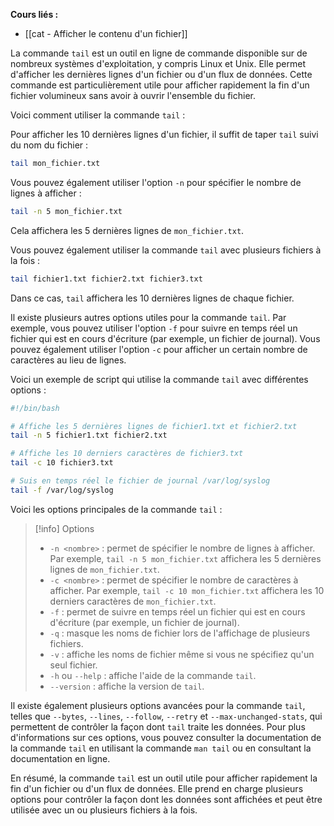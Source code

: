 **Cours liés :**
- [[cat - Afficher le contenu d'un fichier]]

La commande `tail` est un outil en ligne de commande disponible sur de nombreux systèmes d'exploitation, y compris Linux et Unix. Elle permet d'afficher les dernières lignes d'un fichier ou d'un flux de données. Cette commande est particulièrement utile pour afficher rapidement la fin d'un fichier volumineux sans avoir à ouvrir l'ensemble du fichier.

Voici comment utiliser la commande `tail` :

Pour afficher les 10 dernières lignes d'un fichier, il suffit de taper `tail` suivi du nom du fichier :

```bash
tail mon_fichier.txt
```

Vous pouvez également utiliser l'option `-n` pour spécifier le nombre de lignes à afficher :

```bash
tail -n 5 mon_fichier.txt
```

Cela affichera les 5 dernières lignes de `mon_fichier.txt`.

Vous pouvez également utiliser la commande `tail` avec plusieurs fichiers à la fois :

```bash
tail fichier1.txt fichier2.txt fichier3.txt
```

Dans ce cas, `tail` affichera les 10 dernières lignes de chaque fichier.

Il existe plusieurs autres options utiles pour la commande `tail`. Par exemple, vous pouvez utiliser l'option `-f` pour suivre en temps réel un fichier qui est en cours d'écriture (par exemple, un fichier de journal). Vous pouvez également utiliser l'option `-c` pour afficher un certain nombre de caractères au lieu de lignes.

Voici un exemple de script qui utilise la commande `tail` avec différentes options :

```bash
#!/bin/bash

# Affiche les 5 dernières lignes de fichier1.txt et fichier2.txt
tail -n 5 fichier1.txt fichier2.txt

# Affiche les 10 derniers caractères de fichier3.txt
tail -c 10 fichier3.txt

# Suis en temps réel le fichier de journal /var/log/syslog
tail -f /var/log/syslog
```

Voici les options principales de la commande `tail` :

> [!info] Options
> -   `-n <nombre>` : permet de spécifier le nombre de lignes à afficher. Par exemple, `tail -n 5 mon_fichier.txt` affichera les 5 dernières lignes de `mon_fichier.txt`.
> -   `-c <nombre>` : permet de spécifier le nombre de caractères à afficher. Par exemple, `tail -c 10 mon_fichier.txt` affichera les 10 derniers caractères de `mon_fichier.txt`.
> -   `-f` : permet de suivre en temps réel un fichier qui est en cours d'écriture (par exemple, un fichier de journal).
> -   `-q` : masque les noms de fichier lors de l'affichage de plusieurs fichiers.
> -   `-v` : affiche les noms de fichier même si vous ne spécifiez qu'un seul fichier.
> -   `-h` ou `--help` : affiche l'aide de la commande `tail`.
> -   `--version` : affiche la version de `tail`.

Il existe également plusieurs options avancées pour la commande `tail`, telles que `--bytes`, `--lines`, `--follow`, `--retry` et `--max-unchanged-stats`, qui permettent de contrôler la façon dont `tail` traite les données. Pour plus d'informations sur ces options, vous pouvez consulter la documentation de la commande `tail` en utilisant la commande `man tail` ou en consultant la documentation en ligne.

En résumé, la commande `tail` est un outil utile pour afficher rapidement la fin d'un fichier ou d'un flux de données. Elle prend en charge plusieurs options pour contrôler la façon dont les données sont affichées et peut être utilisée avec un ou plusieurs fichiers à la fois.